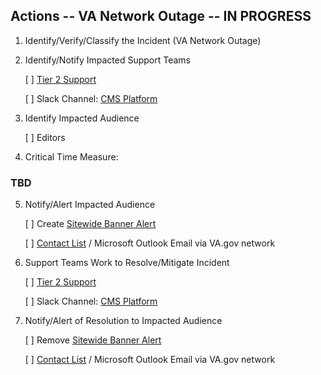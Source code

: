## Actions -- VA Network Outage -- IN PROGRESS

1. Identify/Verify/Classify the Incident (VA Network Outage)

2. Identify/Notify Impacted Support Teams

   [ ] [Tier 2 Support](https://docs.google.com/document/d/15oe0wtGI_MdaScYpjJWOgPjBqQWUFURc19HheWswEe4/edit#heading=h.iqjzy8pbs2j8)
   
   [ ] Slack Channel: [CMS Platform](https://dsva.slack.com/archives/CT4GZBM8F)

3. Identify Impacted Audience

   [ ] Editors 

4. Critical Time Measure:
  ### TBD

5. Notify/Alert Impacted Audience

   [ ] Create [Sitewide Banner Alert](https://va-gov.atlassian.net/wiki/spaces/VAGOV/pages/1773338625/Site+alert)
   
   [ ] [Contact List](https://docs.google.com/spreadsheets/d/1RiqpHVipfQEjPmkOAhe1coy_wL__49MLLIF6b5Th2xI/edit#gid=0) / Microsoft Outlook Email via VA.gov network

6. Support Teams Work to Resolve/Mitigate Incident

   [ ] [Tier 2 Support](https://docs.google.com/document/d/15oe0wtGI_MdaScYpjJWOgPjBqQWUFURc19HheWswEe4/edit#heading=h.iqjzy8pbs2j8)
   
   [ ] Slack Channel: [CMS Platform](https://dsva.slack.com/archives/CT4GZBM8F)

7. Notify/Alert of Resolution to Impacted Audience
 
   [ ] Remove [Sitewide Banner Alert](https://va-gov.atlassian.net/wiki/spaces/VAGOV/pages/1773338625/Site+alert)
   
   [ ] [Contact List](https://docs.google.com/spreadsheets/d/1RiqpHVipfQEjPmkOAhe1coy_wL__49MLLIF6b5Th2xI/edit#gid=0) / Microsoft Outlook Email via VA.gov network
